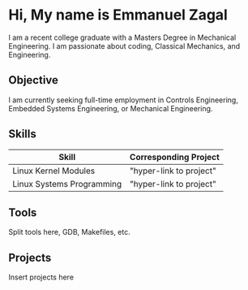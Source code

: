 # Hi, My name is Emmanuel Zagal

I am a recent college graduate with a Masters Degree in Mechanical Engineering.
I am passionate about coding, Classical Mechanics, and Engineering.
## Objective
I am currently seeking full-time employment in Controls Engineering, Embedded Systems Engineering, or Mechanical Engineering.

## Skills

| Skill                                         | Corresponding Project        |
|-----------------------------------------------|------------------------------|
| Linux Kernel Modules                          | "hyper-link to project"      |
| Linux Systems Programming                     | "hyper-link to project"      |

## Tools

Split tools here, GDB, Makefiles, etc.

## Projects
Insert projects here


<!--
**ezagal1916/ezagal1916** is a ✨ _special_ ✨ repository because its `README.md` (this file) appears on your GitHub profile.

Here are some ideas to get you started:

- 🔭 I’m currently working on ...
- 🌱 I’m currently learning ...
- 👯 I’m looking to collaborate on ...
- 🤔 I’m looking for help with ...
- 💬 Ask me about ...
- 📫 How to reach me: ...
- 😄 Pronouns: ...
- ⚡ Fun fact: ...
-->
